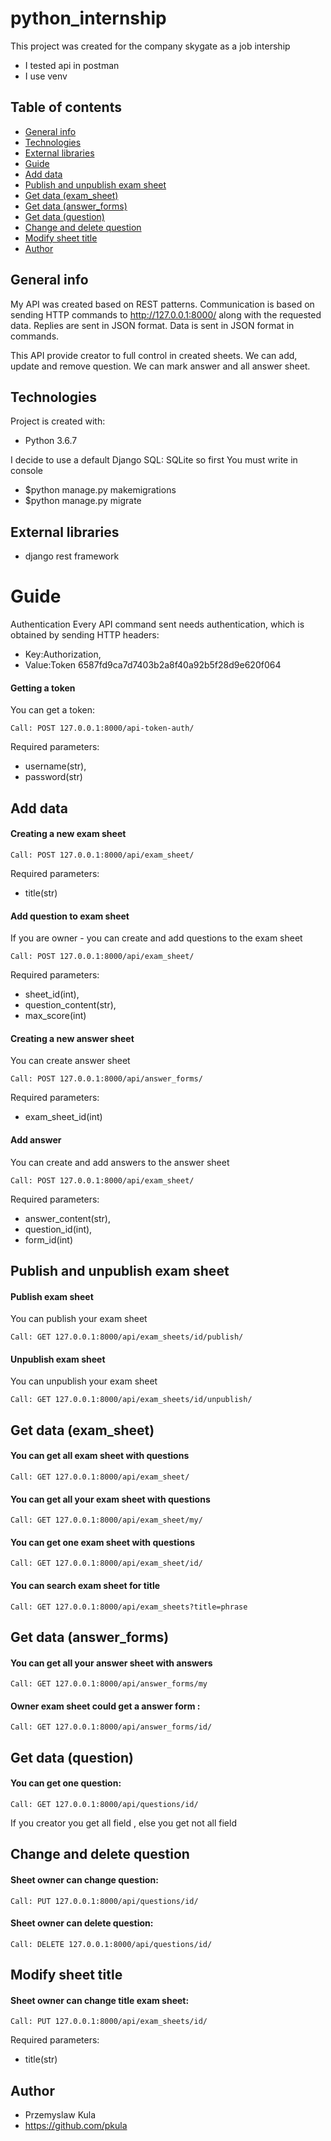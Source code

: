 # python_internship

This project was created for the company skygate as a job intership

* I tested api in postman
* I use venv



## Table of contents
* [General info](#general-info)
* [Technologies](#technologies)
* [External libraries](#external-libraries)
* [Guide](#guide)
* [Add data](#add-data)
* [Publish and unpublish exam sheet](#publish-and-unpublish-exam-sheet)
* [Get data (exam_sheet)](#get-data_answer)
* [Get data (answer_forms)](#get-data-questions-sheet)
* [Get data (question)](#get-data-questions)
* [Change and delete question](#change-and-delete-question)
* [Modify sheet title](#modify-sheet-title)
* [Author](#author)






## General info
My API was created based on REST patterns. Communication is based on sending HTTP 
commands to http://127.0.0.1:8000/ along with the requested data.
Replies are sent in JSON format. Data is sent in JSON format in commands.

This API provide creator to full control in created sheets. We can add, update and remove question.
We can mark answer and all answer sheet.

## Technologies

Project is created with:
* Python 3.6.7

I decide to use a default Django SQL: SQLite so first You must write in console
* $python manage.py makemigrations
* $python manage.py migrate





## External libraries

* django rest framework


# Guide

Authentication
Every API command sent needs authentication, which is obtained by sending HTTP headers:
- Key:Authorization,
- Value:Token 6587fd9ca7d7403b2a8f40a92b5f28d9e620f064

#### Getting a token
You can get a token:
```
Call: POST 127.0.0.1:8000/api-token-auth/
```
Required parameters:
- username(str),
- password(str)


## Add data

#### Creating a new exam sheet

```
Call: POST 127.0.0.1:8000/api/exam_sheet/
```

Required parameters:
- title(str)


#### Add question to exam sheet

If you are owner - you can create and add questions to the exam sheet

```
Call: POST 127.0.0.1:8000/api/exam_sheet/
```

Required parameters:
- sheet_id(int), 
- question_content(str), 
- max_score(int)



#### Creating a new answer sheet

You can create answer sheet

```
Call: POST 127.0.0.1:8000/api/answer_forms/
```

Required parameters:
- exam_sheet_id(int)


#### Add answer

You can create and add answers to the answer sheet

```
Call: POST 127.0.0.1:8000/api/exam_sheet/
```

Required parameters:
- answer_content(str), 
- question_id(int), 
- form_id(int)

## Publish and unpublish exam sheet

#### Publish exam sheet

You can publish your exam sheet

```
Call: GET 127.0.0.1:8000/api/exam_sheets/id/publish/
```

#### Unpublish exam sheet

You can unpublish your exam sheet
```
Call: GET 127.0.0.1:8000/api/exam_sheets/id/unpublish/
```

## Get data (exam_sheet)

#### You can get all exam sheet with questions

```
Call: GET 127.0.0.1:8000/api/exam_sheet/
```

#### You can get all your exam sheet with questions

```
Call: GET 127.0.0.1:8000/api/exam_sheet/my/
```

#### You can get one exam sheet with questions
```
Call: GET 127.0.0.1:8000/api/exam_sheet/id/
```

#### You can search exam sheet for title

```
Call: GET 127.0.0.1:8000/api/exam_sheets?title=phrase
```


## Get data (answer_forms)

#### You can get all your answer sheet with answers

```
Call: GET 127.0.0.1:8000/api/answer_forms/my
```

#### Owner exam sheet could get a answer form :

```
Call: GET 127.0.0.1:8000/api/answer_forms/id/
```

## Get data (question)

#### You can get one question:

```
Call: GET 127.0.0.1:8000/api/questions/id/
```

 If you creator you get all field , else you get not all field

## Change and delete question

#### Sheet owner can change question:

```
Call: PUT 127.0.0.1:8000/api/questions/id/
```

#### Sheet owner can delete question:

```
Call: DELETE 127.0.0.1:8000/api/questions/id/
```

## Modify sheet title


#### Sheet owner can change title exam sheet:

```
Call: PUT 127.0.0.1:8000/api/exam_sheets/id/
```

Required parameters:  
- title(str)

## Author

* Przemyslaw Kula
* https://github.com/pkula